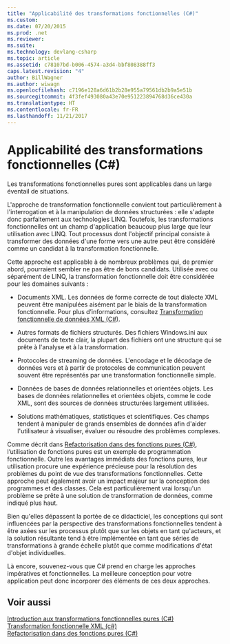 ```yaml
---
title: "Applicabilité des transformations fonctionnelles (C#)"
ms.custom: 
ms.date: 07/20/2015
ms.prod: .net
ms.reviewer: 
ms.suite: 
ms.technology: devlang-csharp
ms.topic: article
ms.assetid: c78107bd-b006-4574-a3d4-bbf808388ff3
caps.latest.revision: "4"
author: BillWagner
ms.author: wiwagn
ms.openlocfilehash: c7196e128a6d61b2b28e955a79561db2b9a5e51b
ms.sourcegitcommit: 4f3fef493080a43e70e951223894768d36ce430a
ms.translationtype: HT
ms.contentlocale: fr-FR
ms.lasthandoff: 11/21/2017
---
```

# <a name="applicability-of-functional-transformation-c"></a>Applicabilité des transformations fonctionnelles (C#)
Les transformations fonctionnelles pures sont applicables dans un large éventail de situations.  
  
 L'approche de transformation fonctionnelle convient tout particulièrement à l'interrogation et à la manipulation de données structurées : elle s'adapte donc parfaitement aux technologies LINQ. Toutefois, les transformations fonctionnelles ont un champ d'application beaucoup plus large que leur utilisation avec LINQ. Tout processus dont l'objectif principal consiste à transformer des données d'une forme vers une autre peut être considéré comme un candidat à la transformation fonctionnelle.  
  
 Cette approche est applicable à de nombreux problèmes qui, de premier abord, pourraient sembler ne pas être de bons candidats. Utilisée avec ou séparément de LINQ, la transformation fonctionnelle doit être considérée pour les domaines suivants :  
  
-   Documents XML. Les données de forme correcte de tout dialecte XML peuvent être manipulées aisément par le biais de la transformation fonctionnelle. Pour plus d’informations, consultez [Transformation fonctionnelle de données XML (C#)](../../../../csharp/programming-guide/concepts/linq/functional-transformation-of-xml.md).  
  
-   Autres formats de fichiers structurés. Des fichiers Windows.ini aux documents de texte clair, la plupart des fichiers ont une structure qui se prête à l'analyse et à la transformation.  
  
-   Protocoles de streaming de données. L'encodage et le décodage de données vers et à partir de protocoles de communication peuvent souvent être représentés par une transformation fonctionnelle simple.  
  
-   Données de bases de données relationnelles et orientées objets. Les bases de données relationnelles et orientées objets, comme le code XML, sont des sources de données structurées largement utilisées.  
  
-   Solutions mathématiques, statistiques et scientifiques. Ces champs tendent à manipuler de grands ensembles de données afin d'aider l'utilisateur à visualiser, évaluer ou résoudre des problèmes complexes.  
  
 Comme décrit dans [Refactorisation dans des fonctions pures (C#)](../../../../csharp/programming-guide/concepts/linq/refactoring-into-pure-functions.md), l’utilisation de fonctions pures est un exemple de programmation fonctionnelle. Outre les avantages immédiats des fonctions pures, leur utilisation procure une expérience précieuse pour la résolution des problèmes du point de vue des transformations fonctionnelles. Cette approche peut également avoir un impact majeur sur la conception des programmes et des classes. Cela est particulièrement vrai lorsqu'un problème se prête à une solution de transformation de données, comme indiqué plus haut.  
  
 Bien qu'elles dépassent la portée de ce didacticiel, les conceptions qui sont influencées par la perspective des transformations fonctionnelles tendent à être axées sur les processus plutôt que sur les objets en tant qu'acteurs, et la solution résultante tend à être implémentée en tant que séries de transformations à grande échelle plutôt que comme modifications d'état d'objet individuelles.  
  
 Là encore, souvenez-vous que C# prend en charge les approches impératives et fonctionnelles. La meilleure conception pour votre application peut donc incorporer des éléments de ces deux approches.  
  
## <a name="see-also"></a>Voir aussi  
 [Introduction aux transformations fonctionnelles pures (C#)](../../../../csharp/programming-guide/concepts/linq/introduction-to-pure-functional-transformations.md)  
 [Transformation fonctionnelle XML (c#)](../../../../csharp/programming-guide/concepts/linq/functional-transformation-of-xml.md)  
 [Refactorisation dans des fonctions pures (C#)](../../../../csharp/programming-guide/concepts/linq/refactoring-into-pure-functions.md)
